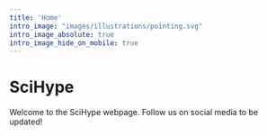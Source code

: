 ```yaml
---
title: 'Home'
intro_image: "images/illustrations/pointing.svg"
intro_image_absolute: true
intro_image_hide_on_mobile: true
---
```


# SciHype

Welcome to the SciHype webpage. Follow us on social media to be updated! 